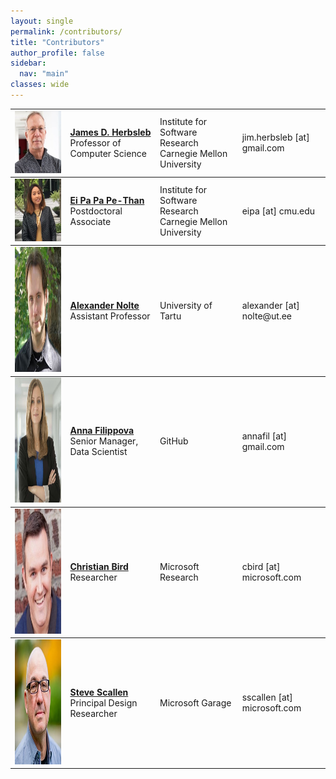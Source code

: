 ```yaml
---
layout: single
permalink: /contributors/
title: "Contributors"
author_profile: false
sidebar:
  nav: "main"
classes: wide
---
```


<table style="width: 100%;">
<tr style="border-top: thin solid; align:top">
  <td><img src="/images/jherbsleb.jpg" alt="James D Herbsleb" style="width:100px;height:100px;"></td>
  <td><a href="https://herbsleb.org/"><strong>James D. Herbsleb</strong></a><br>Professor of Computer Science</td>
  <td>Institute for Software Research<br>Carnegie Mellon University</td>
  <td>jim.herbsleb [at] gmail.com</td>
</tr>
<tr style="border-top: thin solid; align:top">
  <td><img src="/images/eipa.jpg" alt="Ei Pa Pa Pe-Than" style="width:100px;height:100px;"></td>
  <td><a href="https://eipapa.github.io/"><strong>Ei Pa Pa Pe-Than</strong></a><br>Postdoctoral Associate</td>
  <td>Institute for Software Research<br>Carnegie Mellon University</td>
  <td>eipa [at] cmu.edu</td>
</tr>
<tr style="border-top: thin solid; align:top">
  <td><img src="/images/anolte.jpg" alt="Alexander Nolte" style="width:200px;height:200px;"></td>
  <td><a href="www.anolte.com"><strong>Alexander Nolte</strong></a><br>Assistant Professor</td>
  <td>University of Tartu</td>
  <td>alexander [at] nolte@ut.ee</td>
</tr>
<tr style="border-top: thin solid; align:top">
  <td><img src="/images/afilippova.jpg" alt="Anna Filippova" style="width:200px;height:200px;"></td>
  <td><a href="https://www.linkedin.com/in/annafilippova"><strong>Anna Filippova</strong></a><br>Senior Manager, Data Scientist</td>
  <td>GitHub</td>
  <td>annafil [at] gmail.com</td>
</tr>
<tr style="border-top: thin solid; align:top">
  <td><img src="/images/cbird.jpg" alt="Christian Bird" style="width:200px;height:200px;"></td>
  <td><a href="https://www.microsoft.com/en-us/research/people/cbird/"><strong>Christian Bird</strong></a><br>Researcher</td>
  <td>Microsoft Research</td>
  <td>cbird [at] microsoft.com</td>
</tr>
<tr style="border-top: thin solid; align:top">
  <td><img src="/images/sscallen.jpg" alt="Steve Scallen" style="width:200px;height:200px;"></td>
  <td><a href="https://www.linkedin.com/in/steve-scallen-2221893/"><strong>Steve Scallen</strong></a><br>Principal Design Researcher</td>
  <td>Microsoft Garage</td>
  <td>sscallen [at] microsoft.com</td>
</tr>
<!-- <tr style="border-top: thin solid; align:top">
  <td>Image</td>
  <td><a href=""><strong>Eric Trainer</strong></a><br></td>
  <td></td>
  <td>Email</td>
</tr>
<tr style="border-top: thin solid; align:top">
  <td>Image</td>
  <td><a href=""><strong></strong></a><br></td>
  <td></td>
  <td>Email</td>
</tr> -->
</table>
